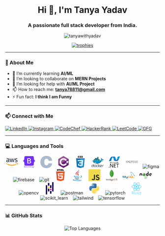<h1 align="center">Hi 👋, I'm Tanya Yadav</h1>
<h3 align="center">A passionate full stack developer from India.</h3>

<p align="center">
  <img src="https://komarev.com/ghpvc/?username=tanyawithyadav&label=Profile%20views&color=0e75b6&style=flat" alt="tanyawithyadav" />
</p>

<p align="center">
  <a href="https://github.com/ryo-ma/github-profile-trophy">
    <img src="https://github-profile-trophy.vercel.app/?username=tanyawithyadav&theme=flat&no-bg=true&margin-w=15" alt="trophies" />
  </a>
</p>

---

### 🌱 About Me

- 🌱 I’m currently learning **AI/ML**  
- 👯 I’m looking to collaborate on **MERN Projects**  
- 🤝 I’m looking for help with **AI/ML Project**  
- 📫 How to reach me: **tanya78811@gmail.com**  
- ⚡ Fun fact: **I think I am Funny**

---

### 📫 Connect with Me

<p align="left">
  <a href="https://linkedin.com/in/tanya-yadav-5712992a7" target="_blank">
    <img src="https://raw.githubusercontent.com/rahuldkjain/github-profile-readme-generator/master/src/images/icons/Social/linked-in-alt.svg" alt="LinkedIn" height="30" width="40" />
  </a>
  <a href="https://instagram.com/lovely_journall" target="_blank">
    <img src="https://raw.githubusercontent.com/rahuldkjain/github-profile-readme-generator/master/src/images/icons/Social/instagram.svg" alt="Instagram" height="30" width="40" />
  </a>
  <a href="https://www.codechef.com/users/tanya788" target="_blank">
    <img src="https://cdn.jsdelivr.net/npm/simple-icons@3.1.0/icons/codechef.svg" alt="CodeChef" height="30" width="40" />
  </a>
  <a href="https://www.hackerrank.com/@tanya78811" target="_blank">
    <img src="https://raw.githubusercontent.com/rahuldkjain/github-profile-readme-generator/master/src/images/icons/Social/hackerrank.svg" alt="HackerRank" height="30" width="40" />
  </a>
  <a href="https://www.leetcode.com/tanya_yadav0301" target="_blank">
    <img src="https://raw.githubusercontent.com/rahuldkjain/github-profile-readme-generator/master/src/images/icons/Social/leet-code.svg" alt="LeetCode" height="30" width="40" />
  </a>
  <a href="https://auth.geeksforgeeks.org/user/tanya784e1" target="_blank">
    <img src="https://raw.githubusercontent.com/rahuldkjain/github-profile-readme-generator/master/src/images/icons/Social/geeks-for-geeks.svg" alt="GFG" height="30" width="40" />
  </a>
</p>

---

### 💻 Languages and Tools

<div align="center">
  
<img src="https://raw.githubusercontent.com/devicons/devicon/master/icons/amazonwebservices/amazonwebservices-original-wordmark.svg" alt="aws" width="40" height="40"/>
&nbsp;&nbsp;
<img src="https://raw.githubusercontent.com/devicons/devicon/master/icons/bootstrap/bootstrap-plain-wordmark.svg" alt="bootstrap" width="40" height="40"/>
&nbsp;&nbsp;
<img src="https://raw.githubusercontent.com/devicons/devicon/master/icons/c/c-original.svg" alt="c" width="40" height="40"/>
&nbsp;&nbsp;
<img src="https://raw.githubusercontent.com/devicons/devicon/master/icons/csharp/csharp-original.svg" alt="csharp" width="40" height="40"/>
&nbsp;&nbsp;
<img src="https://raw.githubusercontent.com/devicons/devicon/master/icons/css3/css3-original-wordmark.svg" alt="css3" width="40" height="40"/>
&nbsp;&nbsp;
<img src="https://raw.githubusercontent.com/devicons/devicon/master/icons/docker/docker-original-wordmark.svg" alt="docker" width="40" height="40"/>
&nbsp;&nbsp;
<img src="https://raw.githubusercontent.com/devicons/devicon/master/icons/dot-net/dot-net-original-wordmark.svg" alt="dotnet" width="40" height="40"/>
&nbsp;&nbsp;
<img src="https://raw.githubusercontent.com/devicons/devicon/master/icons/express/express-original-wordmark.svg" alt="express" width="40" height="40"/>
&nbsp;&nbsp;
<img src="https://www.vectorlogo.zone/logos/figma/figma-icon.svg" alt="figma" width="40" height="40"/>
&nbsp;&nbsp;
<img src="https://www.vectorlogo.zone/logos/firebase/firebase-icon.svg" alt="firebase" width="40" height="40"/>
&nbsp;&nbsp;
<img src="https://www.vectorlogo.zone/logos/git-scm/git-scm-icon.svg" alt="git" width="40" height="40"/>
&nbsp;&nbsp;
<img src="https://raw.githubusercontent.com/devicons/devicon/master/icons/html5/html5-original-wordmark.svg" alt="html5" width="40" height="40"/>
&nbsp;&nbsp;
<img src="https://raw.githubusercontent.com/devicons/devicon/master/icons/java/java-original.svg" alt="java" width="40" height="40"/>
&nbsp;&nbsp;
<img src="https://raw.githubusercontent.com/devicons/devicon/master/icons/javascript/javascript-original.svg" alt="javascript" width="40" height="40"/>
&nbsp;&nbsp;
<img src="https://raw.githubusercontent.com/devicons/devicon/master/icons/mongodb/mongodb-original-wordmark.svg" alt="mongodb" width="40" height="40"/>
&nbsp;&nbsp;
<img src="https://raw.githubusercontent.com/devicons/devicon/master/icons/mysql/mysql-original-wordmark.svg" alt="mysql" width="40" height="40"/>
&nbsp;&nbsp;
<img src="https://raw.githubusercontent.com/devicons/devicon/master/icons/nodejs/nodejs-original-wordmark.svg" alt="nodejs" width="40" height="40"/>
&nbsp;&nbsp;
<img src="https://www.vectorlogo.zone/logos/opencv/opencv-icon.svg" alt="opencv" width="40" height="40"/>
&nbsp;&nbsp;
<img src="https://raw.githubusercontent.com/devicons/devicon/master/icons/pandas/pandas-original.svg" alt="pandas" width="40" height="40"/>
&nbsp;&nbsp;
<img src="https://www.vectorlogo.zone/logos/getpostman/getpostman-icon.svg" alt="postman" width="40" height="40"/>
&nbsp;&nbsp;
<img src="https://raw.githubusercontent.com/devicons/devicon/master/icons/python/python-original.svg" alt="python" width="40" height="40"/>
&nbsp;&nbsp;
<img src="https://www.vectorlogo.zone/logos/pytorch/pytorch-icon.svg" alt="pytorch" width="40" height="40"/>
&nbsp;&nbsp;
<img src="https://raw.githubusercontent.com/devicons/devicon/master/icons/react/react-original-wordmark.svg" alt="react" width="40" height="40"/>
&nbsp;&nbsp;
<img src="https://upload.wikimedia.org/wikipedia/commons/0/05/Scikit_learn_logo_small.svg" alt="scikit_learn" width="40" height="40"/>
&nbsp;&nbsp;
<img src="https://www.vectorlogo.zone/logos/tailwindcss/tailwindcss-icon.svg" alt="tailwind" width="40" height="40"/>
&nbsp;&nbsp;
<img src="https://www.vectorlogo.zone/logos/tensorflow/tensorflow-icon.svg" alt="tensorflow" width="40" height="40"/>
</div>

---

### 📊 GitHub Stats

<p align="center">
  <img src="https://github-readme-stats.vercel.app/api/top-langs/?username=tanyawithyadav&layout=compact&theme=default&langs_count=10&hide_border=false&title_color=0e75b6&text_color=333333&icon_color=0e75b6" width="400" alt="Top Languages" />
</p>
